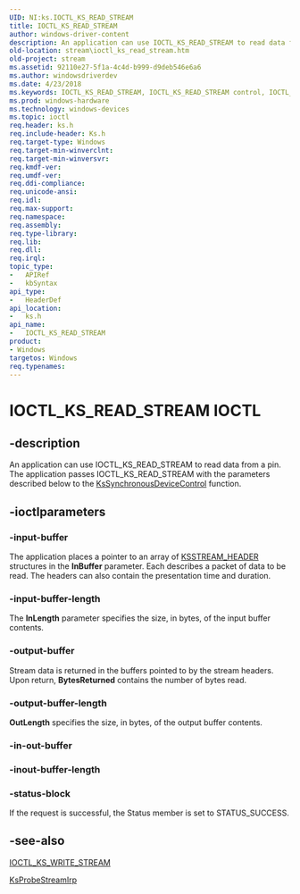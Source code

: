 ```yaml
---
UID: NI:ks.IOCTL_KS_READ_STREAM
title: IOCTL_KS_READ_STREAM
author: windows-driver-content
description: An application can use IOCTL_KS_READ_STREAM to read data from a pin. The application passes IOCTL_KS_READ_STREAM with the parameters described below to the KsSynchronousDeviceControl function.
old-location: stream\ioctl_ks_read_stream.htm
old-project: stream
ms.assetid: 92110e27-5f1a-4c4d-b999-d9deb546e6a6
ms.author: windowsdriverdev
ms.date: 4/23/2018
ms.keywords: IOCTL_KS_READ_STREAM, IOCTL_KS_READ_STREAM control, IOCTL_KS_READ_STREAM control code [Streaming Media Devices], ks-ioctl_677f9dd3-bd4b-4c15-8ee1-67ede429c958.xml, ks/IOCTL_KS_READ_STREAM, stream.ioctl_ks_read_stream
ms.prod: windows-hardware
ms.technology: windows-devices
ms.topic: ioctl
req.header: ks.h
req.include-header: Ks.h
req.target-type: Windows
req.target-min-winverclnt: 
req.target-min-winversvr: 
req.kmdf-ver: 
req.umdf-ver: 
req.ddi-compliance: 
req.unicode-ansi: 
req.idl: 
req.max-support: 
req.namespace: 
req.assembly: 
req.type-library: 
req.lib: 
req.dll: 
req.irql: 
topic_type:
-	APIRef
-	kbSyntax
api_type:
-	HeaderDef
api_location:
-	ks.h
api_name:
-	IOCTL_KS_READ_STREAM
product:
- Windows
targetos: Windows
req.typenames: 
---
```


# IOCTL_KS_READ_STREAM IOCTL


## -description


An application can use IOCTL_KS_READ_STREAM to read data from a pin. The application passes IOCTL_KS_READ_STREAM with the parameters described below to the <a href="https://msdn.microsoft.com/library/windows/hardware/ff567142">KsSynchronousDeviceControl</a> function.


## -ioctlparameters




### -input-buffer

The application places a pointer to an array of <a href="https://msdn.microsoft.com/library/windows/hardware/ff567138">KSSTREAM_HEADER</a> structures in the <b>InBuffer</b> parameter. Each describes a packet of data to be read. The headers can also contain the presentation time and duration.


### -input-buffer-length

The <b>InLength</b> parameter specifies the size, in bytes, of the input buffer contents.


### -output-buffer

Stream data is returned in the buffers pointed to by the stream headers.  Upon return, <b>BytesReturned</b> contains the number of bytes read.


### -output-buffer-length

<b>OutLength</b> specifies the size, in bytes, of the output buffer contents.


### -in-out-buffer








### -inout-buffer-length








### -status-block

If the request is successful, the Status member is set to STATUS_SUCCESS.


## -see-also




<a href="https://msdn.microsoft.com/library/windows/hardware/ff560838">IOCTL_KS_WRITE_STREAM</a>



<a href="https://msdn.microsoft.com/library/windows/hardware/ff564252">KsProbeStreamIrp</a>
 

 

